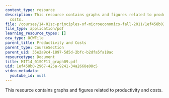 ```yaml
---
content_type: resource
description: This resource contains graphs and figures related to productivity and
  costs.
file: /courses/14-01sc-principles-of-microeconomics-fall-2011/1ef458b02967425a924134a2668e08c5_MIT14_01SCF11_graph09.pdf
file_type: application/pdf
learning_resource_types: []
ocw_type: OCWFile
parent_title: Productivity and Costs
parent_type: CourseSection
parent_uid: 35e2a9c4-1897-5d5d-2bfc-b2dfa5fa18ac
resourcetype: Document
title: MIT14_01SCF11_graph09.pdf
uid: 1ef458b0-2967-425a-9241-34a2668e08c5
video_metadata:
  youtube_id: null
---
```

This resource contains graphs and figures related to productivity and costs.